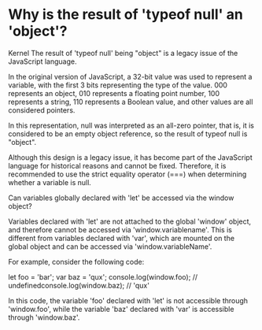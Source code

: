 # Why is the result of 'typeof null' an 'object'?
Kernel
The result of 'typeof null' being "object" is a legacy issue of the JavaScript language.

In the original version of JavaScript, a 32-bit value was used to represent a variable, with the first 3 bits representing the type of the value. 000 represents an object, 010 represents a floating point number, 100 represents a string, 110 represents a Boolean value, and other values are all considered pointers.

In this representation, null was interpreted as an all-zero pointer, that is, it is considered to be an empty object reference, so the result of typeof null is "object".

Although this design is a legacy issue, it has become part of the JavaScript language for historical reasons and cannot be fixed. Therefore, it is recommended to use the strict equality operator (===) when determining whether a variable is null.

Can variables globally declared with 'let' be accessed via the window object?

Variables declared with 'let' are not attached to the global 'window' object, and therefore cannot be accessed via 'window.variablename'. This is different from variables declared with 'var', which are mounted on the global object and can be accessed via 'window.variableName'.

For example, consider the following code:

let foo = 'bar';
var baz = 'qux';
console.log(window.foo); // undefinedconsole.log(window.baz); // 'qux'

In this code, the variable 'foo' declared with 'let' is not accessible through 'window.foo', while the variable 'baz' declared with 'var' is accessible through 'window.baz'.